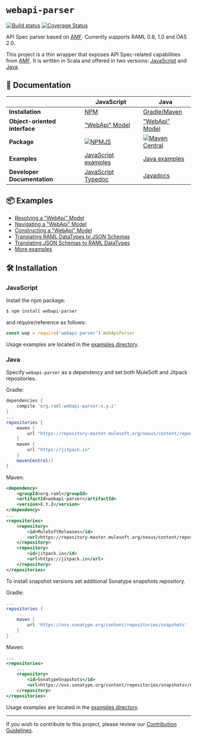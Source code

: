 # `webapi-parser`

[![Build status](https://img.shields.io/travis/raml-org/webapi-parser.svg?style=flat)](https://travis-ci.org/raml-org/webapi-parser)
[![Coverage Status](https://coveralls.io/repos/github/raml-org/webapi-parser/badge.svg?branch=master)](https://coveralls.io/github/raml-org/webapi-parser?branch=master)

API Spec parser based on [AMF](https://github.com/aml-org/amf). Currently supports RAML 0.8, 1.0 and OAS 2.0.

This project is a thin wrapper that exposes API Spec-related capabilities from [AMF](https://github.com/aml-org/amf). It is written in Scala and offered in two versions: [JavaScript](#javascript) and [Java](#java).

## 📃 Documentation
|      | JavaScript | Java |
| ---- | ---------- | ---- |
| **Installation** | [NPM](#javascript) | [Gradle/Maven](#java) |
| **Object-oriented interface** | ["WebApi" Model](https://raml-org.github.io/webapi-parser/js/classes/_webapi_parser_.webapibaseunit.html) | ["WebApi" Model](https://raml-org.github.io/webapi-parser/js/classes/_webapi_parser_.webapibaseunit.html) |
| **Package** | [![NPMJS](https://img.shields.io/npm/v/webapi-parser.svg?style=flat)](https://www.npmjs.com/package/webapi-parser) | [![Maven Central](https://img.shields.io/static/v1.svg?style=flat&logo=java&label=%20&labelColor=white&labelColor=007396&color=007396&message=Maven%20Central)](https://search.maven.org/artifact/org.raml/webapi-parser/) |
| **Examples** | [JavaScript examples](./examples/js/README.md) | [Java examples](./examples/java/README.md) |
| **Developer Documentation** | [JavaScript Typedoc](https://raml-org.github.io/webapi-parser/js/modules/_webapi_parser_.html) | [Javadocs](https://raml-org.github.io/webapi-parser/java/index.html) |

## 📦 Examples
* [Resolving a "WebApi" Model](https://raml-org.github.io/webapi-parser/resolving.html)
* [Navigating a "WebApi" Model](https://raml-org.github.io/webapi-parser/navigating.html)
* [Constructing a "WebApi" Model](https://raml-org.github.io/webapi-parser/constructing.html)
* [Translating RAML DataTypes to JSON Schemas](https://raml-org.github.io/webapi-parser/translating-raml-json.html)
* [Translating JSON Schemas to RAML DataTypes](https://raml-org.github.io/webapi-parser/translating-json-raml.html)
* [More examples](./examples)

## 🛠 Installation

### JavaScript
Install the npm package:

```sh
$ npm install webapi-parser
```

and require/reference as follows:
```js
const wap = require('webapi-parser').WebApiParser
```

Usage examples are located in the [examples directory](./examples/js/README.md).

### Java
Specify `webapi-parser` as a dependency and set both MuleSoft and Jitpack repositories.

Gradle:
```groovy
dependencies {
    compile 'org.raml:webapi-parser:x.y.z'
}
...
repositories {
    maven {
        url "https://repository-master.mulesoft.org/nexus/content/repositories/releases"
    }
    maven {
        url "https://jitpack.io"
    }
    mavenCentral()
}
```

Maven:
```xml
<dependency>
    <groupId>org.raml</groupId>
    <artifactId>webapi-parser</artifactId>
    <version>X.Y.Z</version>
</dependency>
...
<repositories>
    <repository>
        <id>MuleSoftReleases</id>
        <url>https://repository-master.mulesoft.org/nexus/content/repositories/releases</url>
    </repository>
    <repository>
        <id>jitpack.io</id>
        <url>https://jitpack.io</url>
    </repository>
</repositories>
```

To install snapshot versions set additional Sonatype snapshots repository.

Gradle:
```groovy
...
repositories {
    ...
    maven {
        url 'https://oss.sonatype.org/content/repositories/snapshots'
    }
}
```

Maven:
```xml
...
<repositories>
    ...
    <repository>
        <id>SonatypeSnapshots</id>
        <url>https://oss.sonatype.org/content/repositories/snapshots</url>
    </repository>
</repositories>
```

Usage examples are located in the [examples directory](./examples/java/README.md).

---
If you wish to contribute to this project, please review our [Contribution Guidelines](./CONTRIBUTING.md).
